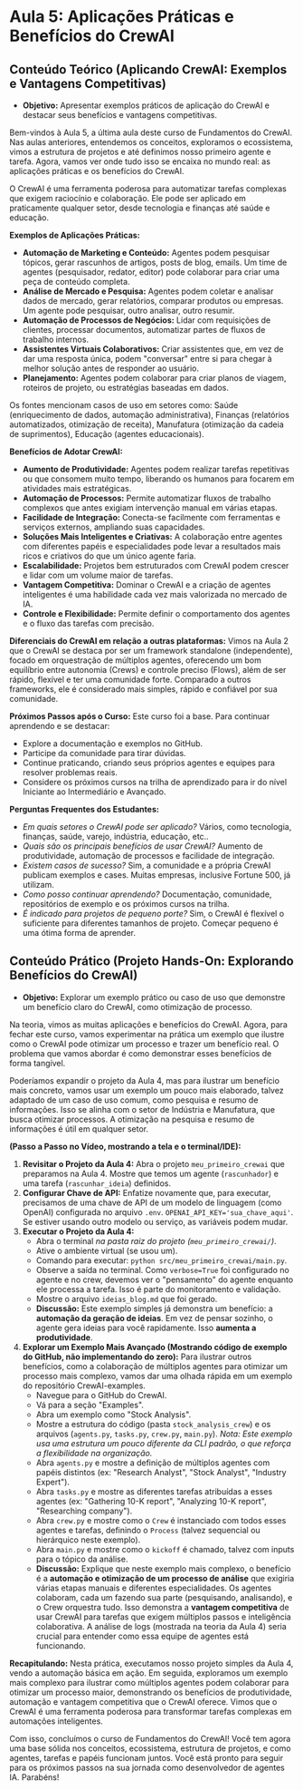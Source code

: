 # Aula 5: Aplicações Práticas e Benefícios do CrewAI

## Conteúdo Teórico (Aplicando CrewAI: Exemplos e Vantagens Competitivas)

*   **Objetivo:** Apresentar exemplos práticos de aplicação do CrewAI e destacar seus benefícios e vantagens competitivas.

Bem-vindos à Aula 5, a última aula deste curso de Fundamentos do CrewAI. Nas aulas anteriores, entendemos os conceitos, exploramos o ecossistema, vimos a estrutura de projetos e até definimos nosso primeiro agente e tarefa. Agora, vamos ver onde tudo isso se encaixa no mundo real: as aplicações práticas e os benefícios do CrewAI.

O CrewAI é uma ferramenta poderosa para automatizar tarefas complexas que exigem raciocínio e colaboração. Ele pode ser aplicado em praticamente qualquer setor, desde tecnologia e finanças até saúde e educação.

**Exemplos de Aplicações Práticas:**
*   **Automação de Marketing e Conteúdo:** Agentes podem pesquisar tópicos, gerar rascunhos de artigos, posts de blog, emails. Um time de agentes (pesquisador, redator, editor) pode colaborar para criar uma peça de conteúdo completa.
*   **Análise de Mercado e Pesquisa:** Agentes podem coletar e analisar dados de mercado, gerar relatórios, comparar produtos ou empresas. Um agente pode pesquisar, outro analisar, outro resumir.
*   **Automação de Processos de Negócios:** Lidar com requisições de clientes, processar documentos, automatizar partes de fluxos de trabalho internos.
*   **Assistentes Virtuais Colaborativos:** Criar assistentes que, em vez de dar uma resposta única, podem "conversar" entre si para chegar à melhor solução antes de responder ao usuário.
*   **Planejamento:** Agentes podem colaborar para criar planos de viagem, roteiros de projeto, ou estratégias baseadas em dados.

Os fontes mencionam casos de uso em setores como: Saúde (enriquecimento de dados, automação administrativa), Finanças (relatórios automatizados, otimização de receita), Manufatura (otimização da cadeia de suprimentos), Educação (agentes educacionais).

**Benefícios de Adotar CrewAI:**
*   **Aumento de Produtividade:** Agentes podem realizar tarefas repetitivas ou que consomem muito tempo, liberando os humanos para focarem em atividades mais estratégicas.
*   **Automação de Processos:** Permite automatizar fluxos de trabalho complexos que antes exigiam intervenção manual em várias etapas.
*   **Facilidade de Integração:** Conecta-se facilmente com ferramentas e serviços externos, ampliando suas capacidades.
*   **Soluções Mais Inteligentes e Criativas:** A colaboração entre agentes com diferentes papéis e especialidades pode levar a resultados mais ricos e criativos do que um único agente faria.
*   **Escalabilidade:** Projetos bem estruturados com CrewAI podem crescer e lidar com um volume maior de tarefas.
*   **Vantagem Competitiva:** Dominar o CrewAI e a criação de agentes inteligentes é uma habilidade cada vez mais valorizada no mercado de IA.
*   **Controle e Flexibilidade:** Permite definir o comportamento dos agentes e o fluxo das tarefas com precisão.

**Diferenciais do CrewAI em relação a outras plataformas:**
Vimos na Aula 2 que o CrewAI se destaca por ser um framework standalone (independente), focado em orquestração de múltiplos agentes, oferecendo um bom equilíbrio entre autonomia (Crews) e controle preciso (Flows), além de ser rápido, flexível e ter uma comunidade forte. Comparado a outros frameworks, ele é considerado mais simples, rápido e confiável por sua comunidade.

**Próximos Passos após o Curso:**
Este curso foi a base. Para continuar aprendendo e se destacar:
*   Explore a documentação e exemplos no GitHub.
*   Participe da comunidade para tirar dúvidas.
*   Continue praticando, criando seus próprios agentes e equipes para resolver problemas reais.
*   Considere os próximos cursos na trilha de aprendizado para ir do nível Iniciante ao Intermediário e Avançado.

**Perguntas Frequentes dos Estudantes:**
*   *Em quais setores o CrewAI pode ser aplicado?* Vários, como tecnologia, finanças, saúde, varejo, indústria, educação, etc..
*   *Quais são os principais benefícios de usar CrewAI?* Aumento de produtividade, automação de processos e facilidade de integração.
*   *Existem casos de sucesso?* Sim, a comunidade e a própria CrewAI publicam exemplos e cases. Muitas empresas, inclusive Fortune 500, já utilizam.
*   *Como posso continuar aprendendo?* Documentação, comunidade, repositórios de exemplo e os próximos cursos na trilha.
*   *É indicado para projetos de pequeno porte?* Sim, o CrewAI é flexível o suficiente para diferentes tamanhos de projeto. Começar pequeno é uma ótima forma de aprender.

## Conteúdo Prático (Projeto Hands-On: Explorando Benefícios do CrewAI)

*   **Objetivo:** Explorar um exemplo prático ou caso de uso que demonstre um benefício claro do CrewAI, como otimização de processo.

Na teoria, vimos as muitas aplicações e benefícios do CrewAI. Agora, para fechar este curso, vamos experimentar na prática um exemplo que ilustre como o CrewAI pode otimizar um processo e trazer um benefício real. O problema que vamos abordar é como demonstrar esses benefícios de forma tangível.

Poderíamos expandir o projeto da Aula 4, mas para ilustrar um benefício mais concreto, vamos usar um exemplo um pouco mais elaborado, talvez adaptado de um caso de uso comum, como pesquisa e resumo de informações. Isso se alinha com o setor de Indústria e Manufatura, que busca otimizar processos. A otimização na pesquisa e resumo de informações é útil em qualquer setor.

**(Passo a Passo no Vídeo, mostrando a tela e o terminal/IDE):**

1.  **Revisitar o Projeto da Aula 4:** Abra o projeto `meu_primeiro_crewai` que preparamos na Aula 4. Mostre que temos um agente (`rascunhador`) e uma tarefa (`rascunhar_ideia`) definidos.
2.  **Configurar Chave de API:** Enfatize novamente que, para executar, precisamos de uma chave de API de um modelo de linguagem (como OpenAI) configurada no arquivo `.env`. `OPENAI_API_KEY='sua_chave_aqui'`. Se estiver usando outro modelo ou serviço, as variáveis podem mudar.
3.  **Executar o Projeto da Aula 4:**
    *   Abra o terminal *na pasta raiz do projeto (`meu_primeiro_crewai/`)*.
    *   Ative o ambiente virtual (se usou um).
    *   Comando para executar: `python src/meu_primeiro_crewai/main.py`.
    *   Observe a saída no terminal. Como `verbose=True` foi configurado no agente e no crew, devemos ver o "pensamento" do agente enquanto ele processa a tarefa. Isso é parte do monitoramento e validação.
    *   Mostre o arquivo `ideias_blog.md` que foi gerado.
    *   **Discussão:** Este exemplo simples já demonstra um benefício: a **automação da geração de ideias**. Em vez de pensar sozinho, o agente gera ideias para você rapidamente. Isso **aumenta a produtividade**.
4.  **Explorar um Exemplo Mais Avançado (Mostrando código de exemplo do GitHub, não implementando do zero):** Para ilustrar outros benefícios, como a colaboração de múltiplos agentes para otimizar um processo mais complexo, vamos dar uma olhada rápida em um exemplo do repositório CrewAI-examples.
    *   Navegue para o GitHub do CrewAI.
    *   Vá para a seção "Examples".
    *   Abra um exemplo como "Stock Analysis".
    *   Mostre a estrutura do código (pasta `stock_analysis_crew`) e os arquivos (`agents.py`, `tasks.py`, `crew.py`, `main.py`). *Nota: Este exemplo usa uma estrutura um pouco diferente da CLI padrão, o que reforça a flexibilidade na organização.*
    *   Abra `agents.py` e mostre a definição de múltiplos agentes com papéis distintos (ex: "Research Analyst", "Stock Analyst", "Industry Expert").
    *   Abra `tasks.py` e mostre as diferentes tarefas atribuídas a esses agentes (ex: "Gathering 10-K report", "Analyzing 10-K report", "Researching company").
    *   Abra `crew.py` e mostre como o `Crew` é instanciado com todos esses agentes e tarefas, definindo o `Process` (talvez sequencial ou hierárquico neste exemplo).
    *   Abra `main.py` e mostre como o `kickoff` é chamado, talvez com inputs para o tópico da análise.
    *   **Discussão:** Explique que neste exemplo mais complexo, o benefício é a **automação e otimização de um processo de análise** que exigiria várias etapas manuais e diferentes especialidades. Os agentes colaboram, cada um fazendo sua parte (pesquisando, analisando), e o Crew orquestra tudo. Isso demonstra a **vantagem competitiva** de usar CrewAI para tarefas que exigem múltiplos passos e inteligência colaborativa. A análise de logs (mostrada na teoria da Aula 4) seria crucial para entender como essa equipe de agentes está funcionando.

**Recapitulando:**
Nesta prática, executamos nosso projeto simples da Aula 4, vendo a automação básica em ação. Em seguida, exploramos um exemplo mais complexo para ilustrar como múltiplos agentes podem colaborar para otimizar um processo maior, demonstrando os benefícios de produtividade, automação e vantagem competitiva que o CrewAI oferece. Vimos que o CrewAI é uma ferramenta poderosa para transformar tarefas complexas em automações inteligentes.

Com isso, concluímos o curso de Fundamentos do CrewAI! Você tem agora uma base sólida nos conceitos, ecossistema, estrutura de projetos, e como agentes, tarefas e papéis funcionam juntos. Você está pronto para seguir para os próximos passos na sua jornada como desenvolvedor de agentes IA. Parabéns!
